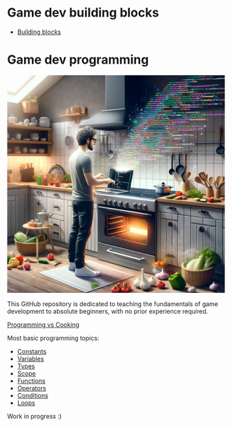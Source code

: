 # Game dev building blocks

- [Building blocks](game_dev/building_blocks.md)





# Game dev programming

![programming vs cooking](img/programming_vs_cooking.webp)

This GitHub repository is dedicated to teaching the fundamentals of game development to absolute beginners, with no prior experience required.

[Programming vs Cooking](csharp/programming_vs_cooking.md)

Most basic programming topics:

- [Constants](csharp/constants.md)
- [Variables](csharp/variables.md)
- [Types](csharp/types.md)
- [Scope](csharp/scope.md)
- [Functions](csharp/functions.md)
- [Operators](csharp/operators.md)
- [Conditions](csharp/conditions.md)
- [Loops](csharp/loops.md)

Work in progress :)